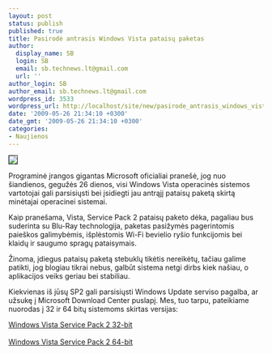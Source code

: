 ```yaml
---
layout: post
status: publish
published: true
title: Pasirodė antrasis Windows Vista pataisų paketas
author:
  display_name: SB
  login: SB
  email: sb.technews.lt@gmail.com
  url: ''
author_login: SB
author_email: sb.technews.lt@gmail.com
wordpress_id: 3533
wordpress_url: http://localhost/site/new/pasirode_antrasis_windows_vista_pataisu_paketas/
date: '2009-05-26 21:34:10 +0300'
date_gmt: '2009-05-26 21:34:10 +0300'
categories:
- Naujienos
---
```

<div class="imgright"><img src="http://tbn2.google.com/images?q=tbn:FEeOgxo3PUe8tM:http://www.gadgetreview.com/wp-content/uploads/2009/02/windowsvistaultimate.jpg" border="1" /></div>
<p>Programinė įrangos gigantas Microsoft oficialiai pranešė, jog nuo šiandienos, gegužės 26 dienos, visi Windows Vista operacinės sistemos vartotojai gali parsisiųsti bei įsidiegti jau antrąjį pataisų paketą skirtą minėtajai operacinei sistemai. </p>
<p>Kaip pranešama, Vista, Service Pack 2 pataisų paketo dėka, pagaliau bus suderinta su Blu-Ray technologija, paketas pasižymės pagerintomis paieškos galimybėmis, išplėstomis Wi-Fi bevielio ryšio funkcijomis bei klaidų ir saugumo spragų pataisymais.</p>
<p>Žinoma, įdiegus pataisų paketą stebuklų tikėtis nereikėtų, tačiau galime patikti, jog blogiau tikrai nebus, galbūt sistema netgi dirbs kiek našiau, o aplikacijos veiks geriau bei stabiliau. </p>
<p>Kiekvienas iš jūsų SP2 gali parsisiųsti Windows Update serviso pagalba, ar užsukę į Microsoft Download Center puslapį. Mes, tuo tarpu, pateikiame nuorodas į 32 ir 64 bitų sistemoms skirtas versijas:</p>
<p><a class="ns" href="http://www.microsoft.com/downloads/details.aspx?FamilyID=a4dd31d5-f907-4406-9012-a5c3199ea2b3&DisplayLang=en">Windows Vista Service Pack 2 32-bit</a><br />
<br /><a class="ns" href="http://www.microsoft.com/downloads/details.aspx?FamilyID=656c9d4a-55ec-4972-a0d7-b1a6fedf51a7&DisplayLang=en">Windows Vista Service Pack 2 64-bit</a></p>
